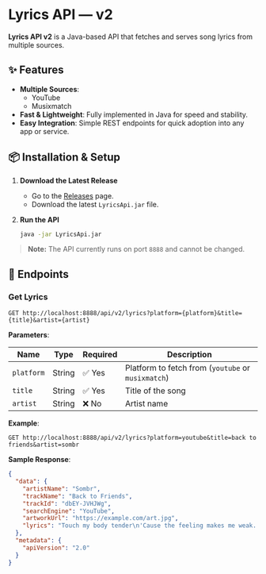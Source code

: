 # Lyrics API — v2

**Lyrics API v2** is a Java-based API that fetches and serves song lyrics from multiple sources.

## ✨ Features
- **Multiple Sources**:
    - YouTube
    - Musixmatch
- **Fast & Lightweight**: Fully implemented in Java for speed and stability.
- **Easy Integration**: Simple REST endpoints for quick adoption into any app or service.

## 📦 Installation & Setup
1. **Download the Latest Release**
    - Go to the [Releases](../../releases) page.
    - Download the latest `LyricsApi.jar` file.

2. **Run the API**
   ```bash
   java -jar LyricsApi.jar
   ```

> **Note:** The API currently runs on port `8888` and cannot be changed.

## 📡 Endpoints

### **Get Lyrics**
```http
GET http://localhost:8888/api/v2/lyrics?platform={platform}&title={title}&artist={artist}
```

**Parameters**:

| Name       | Type   | Required | Description |
|------------|--------|----------|-------------|
| `platform` | String | ✅ Yes   | Platform to fetch from (`youtube` or `musixmatch`) |
| `title`    | String | ✅ Yes   | Title of the song |
| `artist`   | String | ❌ No    | Artist name |

**Example**:
```http
GET http://localhost:8888/api/v2/lyrics?platform=youtube&title=back to friends&artist=sombr
```

**Sample Response**:
```json
{
  "data": {
    "artistName": "Sombr",
    "trackName": "Back to Friends",
    "trackId": "dbEY-JVHJWg",
    "searchEngine": "YouTube",
    "artworkUrl": "https://example.com/art.jpg",
    "lyrics": "Touch my body tender\n'Cause the feeling makes me weak..."
  },
  "metadata": {
    "apiVersion": "2.0"
  }
}
```
